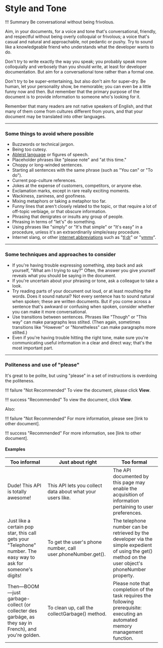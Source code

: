# **Style and Tone**

!!! Summary 
    Be conversational without being frivolous.

Aim, in your documents, for a voice and tone that's conversational, friendly, and respectful without being overly colloquial or frivolous; a voice that's casual and natural and approachable, not pedantic or pushy. Try to sound like a knowledgeable friend who understands what the developer wants to do.

Don't try to write exactly the way you speak; you probably speak more colloquially and verbosely than you should write, at least for developer documentation. But aim for a conversational tone rather than a formal one.

Don't try to be super-entertaining, but also don't aim for super-dry. Be human, let your personality show, be memorable; you can even be a little funny now and then. But remember that the primary purpose of the document is to provide information to someone who's looking for it.

Remember that many readers are not native speakers of English, and that many of them come from cultures different from yours, and that your document may be translated into other languages.

___

### **Some things to avoid where possible**

-   Buzzwords or technical jargon.
-   Being too cutesy.
-   [Ableist language](https://developers.google.com/style/inclusive-documentation.html#ableist-language) or figures of speech.
-   Placeholder phrases like "please note" and "at this time."
-   Choppy or long-winded sentences.
-   Starting all sentences with the same phrase (such as "You can" or "To do").
-   Current pop-culture references.
-   Jokes at the expense of customers, competitors, or anyone else.
-   Exclamation marks, except in rare really exciting moments.
-   Wackiness, zaniness, and goofiness.
-   Mixing metaphors or taking a metaphor too far.
-   Funny lines that aren't closely related to the topic, or that require a lot of off-topic verbiage, or that obscure information.
-   Phrasing that denigrates or insults any group of people.
-   Phrasing in terms of "let's" do something.
-   Using phrases like "simply" or "It's that simple" or "It's easy" in a procedure, unless it's an extraordinarily simple/easy procedure.
-   Internet slang, or other [internet abbreviations](https://developers.google.com/style/abbreviations#dont-use) such as "[tl;dr](https://developers.google.com/style/word-list#tldr)" or "[ymmv](https://developers.google.com/style/word-list#ymmv)".

___

### **Some techniques and approaches to consider**

-   If you're having trouble expressing something, step back and ask yourself, "What am I trying to say?" Often, the answer you give yourself reveals what you should be saying in the document.
-   If you're uncertain about your phrasing or tone, ask a colleague to take a look.
-   Try reading parts of your document out loud, or at least mouthing the words. Does it sound natural? Not every sentence has to sound natural when spoken; these are written documents. But if you come across a sentence that's awkward or confusing when spoken, consider whether you can make it more conversational.
-   Use transitions between sentences. Phrases like "Though" or "This way" can make paragraphs less stilted. (Then again, sometimes transitions like "However" or "Nonetheless" can make paragraphs more stilted.)
-   Even if you're having trouble hitting the right tone, make sure you're communicating useful information in a clear and direct way; that's the most important part.

___

### **Politeness and use of "please"**

It's great to be polite, but using "please" in a set of instructions is overdoing the politeness.

!!! failure "Not Recommended"
    To view the document, please click **View**.

!!! success "Recommended"
    To view the document, click **View**.

Also:

!!! failure "Not Recommended"
    For more information, please see [link to other document].

!!! success "Recommended"
    For more information, see [link to other document].

#### **Examples**
| Too informal                                                                                                    | Just about right                                             | Too formal                                                                                                                                           |
|-----------------------------------------------------------------------------------------------------------------|--------------------------------------------------------------|------------------------------------------------------------------------------------------------------------------------------------------------------|
| Dude! This API is totally awesome!                                                                              | This API lets you collect data about what your users like.   | The API documented by this page may enable the acquisition of information pertaining to user preferences.                                            |
| Just like a certain pop star, this call gets your "Telephone" number. The easy way to ask for someone's digits! | To get the user's phone number, call user.phoneNumber.get(). | The telephone number can be retrieved by the developer via the simple expedient of using the get() method on the user object's phoneNumber property. |
| Then—BOOM—just garbage-collect (or collecter des garbáge, as they say in French), and you're golden.            | To clean up, call the collectGarbage() method.               | Please note that completion of the task requires the following prerequisite: executing an automated memory management function.                      |